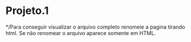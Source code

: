 # Projeto.1
*/Para conseguir visualizar o arquivo completo renomeie a pagina tirando html. Se não renomear o arquivo aparece somente em HTML.
